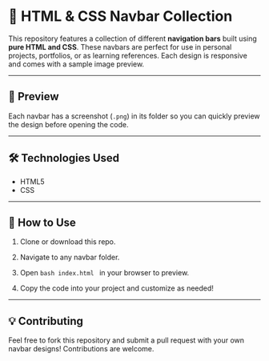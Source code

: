 # 🧭 HTML & CSS Navbar Collection

This repository features a collection of different **navigation bars** built using **pure HTML and CSS**. These navbars are perfect for use in personal projects, portfolios, or as learning references. Each design is responsive and comes with a sample image preview.

---

## 📸 Preview

Each navbar has a screenshot (`.png`) in its folder so you can quickly preview the design before opening the code.

---

## 🛠️ Technologies Used

- HTML5
- CSS

---

## 🚀 How to Use

1. Clone or download this repo.

2. Navigate to any navbar folder.

3. Open ```bash index.html ``` in your browser to preview.

4. Copy the code into your project and customize as needed!

---

## 💡 Contributing

Feel free to fork this repository and submit a pull request with your own navbar designs! Contributions are welcome.